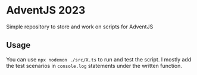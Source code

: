 # AdventJS 2023

Simple repository to store and work on scripts for AdventJS

## Usage

You can use `npx nodemon ./src/X.ts` to run and test the script. I mostly add the test scenarios in `console.log` statements under the written function.
